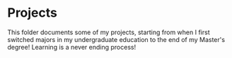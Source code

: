# Projects
This folder documents some of my projects, starting from when I first switched majors in my undergraduate education to the end of my Master's degree!
Learning is a never ending process!
